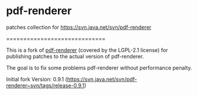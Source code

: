 pdf-renderer
============

patches collection for https://svn.java.net/svn/pdf-renderer

=============================

This is a fork of [pdf-renderer](http://java.net/projects/pdf-renderer) (covered by the LGPL-2.1 license) for publishing patches to the actual version of pdf-renderer.

The goal is to fix some problems pdf-renderer without performance penalty.

Initial fork Version: 0.9.1 (https://svn.java.net/svn/pdf-renderer~svn/tags/release-0.9.1)